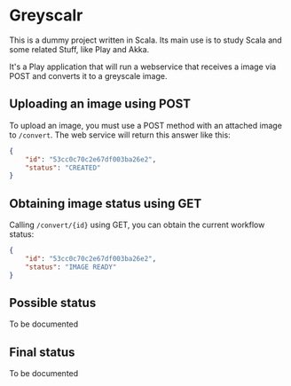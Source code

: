# Greyscalr

This is a dummy project written in Scala. Its main use is to study Scala and
some related Stuff, like Play and Akka.

It's a Play application that will run a webservice that receives a image via
POST and converts it to a greyscale image.

## Uploading an image using POST

To upload an image, you must use a POST method with an attached image to
`/convert`. The web service will return this answer like this:

```json
{
    "id": "53cc0c70c2e67df003ba26e2",
    "status": "CREATED"
}
```

## Obtaining image status using GET

Calling `/convert/{id}` using GET, you can obtain the current workflow status:

```json
{
    "id": "53cc0c70c2e67df003ba26e2",
    "status": "IMAGE READY"
}
```

## Possible status

To be documented 

## Final status

To be documented

